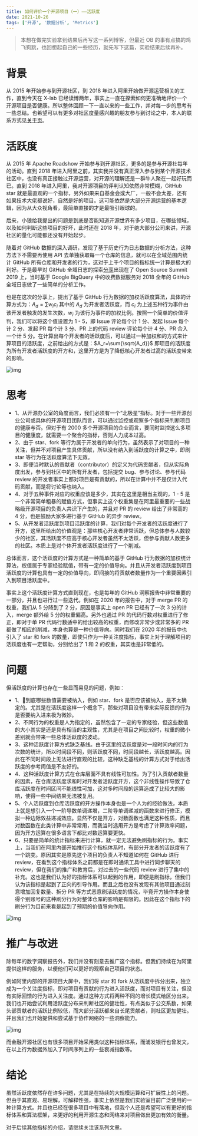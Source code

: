 ```yaml
---
title: 如何评价一个开源项目（一）——活跃度
date: 2021-10-26
tags: ['开源', '数据分析', 'Metrics']
---
```


> 本想在做完实验拿到结果后再写这一系列博客，但最近 OB 的事有点搞的鸡飞狗跳，也回想起自己的一些经历，就先写下这篇，实验结果后续再补。

# 背景

从 2015 年开始参与到开源社区，到 2018 年进入阿里开始做开源运营相关的工作，直到今天在 X-lab 已经读博两年，事实上一直在探索如何更准确地评价一个开源项目是否健康。所以整体回顾一下一直以来的一些工作，并对每一步的思考有一些总结。也希望可以有更多对社区度量感兴趣的朋友参与到讨论之中，本人的联系方式见[关于页](/about)。

# 活跃度

从 2015 年 Apache Roadshow 开始参与到开源社区，更多的是参与开源社每年的活动。直到 2018 年进入阿里之前，其实我并没有真正深入参与到某个开源技术社区中，也没有真正接触过开源运营，对开源的理解还是一群牛人聚在一起好玩而已。直到 2018 年进入阿里，我对开源项目的评判认知依然非常模糊，GitHub star 就是最直观的一个指标，另外如果来自基金会或大厂，一般不会太差，还有如果技术大佬都说好，自然是好的项目。这可能依然是大部分开源运营的基本逻辑，因为从大众视角看，最简单直接的才是最吸引眼球的。

后来，小狼给我提出的问题是到底是否能知道开源世界有多少项目，在哪些领域，以及如何判断这些项目的好坏，此时还在 2018 年，对于绝大部分公司来讲，开源社区的量化可能都还没有开始起步。

随着对 GitHub 数据的深入调研，发现了基于历史行为日志数据的分析方法，这种方法下不需要再使用 API 去单独获取每一个仓库的信息，就可以在全域范围内统计 GitHub 所有仓库和开发者的行为，这对于上千个项目的指标统一计算是极大的利好。于是最早对 GitHub 全域日志的探索[分享](https://www.youtube.com/watch?v=64RiOyQf_kU)出现在了 Open Source Summit 2019 上，当时基于 Google BigQuery 中的收费数据服务对 2018 全年的 GitHub 全域日志做了一些简单的分析工作。

也是在这次的分享上，提出了基于 GitHub 行为数据的加权活跃度算法，具体的计算方式为：$A_d=\sum{w_i c_i}$ 其中的 $A_d$ 为开发者活跃度，而 $c_i$ 为上述五种行为事件由该开发者触发的发生次数，$w_i$ 为该行为事件的加权比例。按照一个简单的价值评判，我们可以将这个值设置为 1 - 5，即 Issue 评论每个计 1 分、发起 Issue 每个计 2 分、发起 PR 每个计 3 分、PR 上的代码 review 评论每个计 4 分、PR 合入一个计 5 分。在计算出每个开发者的活跃度后，可以通过一种加权和的方式来计算项目的活跃度，之前给出的方式是：$A_r=\sum{\sqrt{A_d}}$ 即项目的活跃度为所有开发者活跃度的开方和，这里开方是为了降低核心开发者过高的活跃度带来的影响。

![img](/images/how_to_measure_open_source/ossummit_formula.png)
# 思考

- 1、从开源办公室的角度而言，我们必须有一个“北极星”指标。对于一些开源创业公司或具体的开源项目团队而言，可以通过监控或观察多个指标来判断项目的健康与否。但对于有 2000 多个开源项目的企业而言，要同时监控这么多项目的健康度，就需要一个聚合的指标，否则人力成本过高。
- 2、由于 star、fork 等行为属于开发者的单向行为，虽然表示了对项目的一种关注，但并不对项目产生具体贡献，所以没有纳入到活跃度的计算之中，即刷 star 等行为在活跃度算法下无效。
- 3、即便当时默认的贡献者（contributor）的定义为代码贡献者，但从实际角度出发，参与到社区中的所有开发者，包括提交 bug、参与讨论、参与代码 review 的开发者事实上都对项目是有贡献的，所以在计算中并不是仅计入代码贡献，而是将讨论等也纳入。
- 4、对于五种事件对应的权重应该是多少，其实在这里是相当主观的，1 - 5 是一个非常简单粗暴的赋值方式，但事实上这个权重集是在阿里最重要的一些战略级开源项目的负责人共识下产生的，并且对 PR 的 review 给出了非常高的 4 分，也是鼓励大家多进行基于 GitHub 的异步 review。
- 5、从开发者活跃度到项目活跃度的计算，我们对每个开发者的活跃度进行了开方，这里所给出的价值观是：那些核心开发者非常活跃，但总体参与人数较少的社区，其活跃度不应高于核心开发者虽然不太活跃，但参与贡献人数更多的社区。本质上是对个体开发者活跃度进行了一个削减。

总体而言，这个活跃度的计算方式是一种简单的基于 GitHub 行为数据的加权统计算法，权值属于专家经验赋值，带有一定的价值导向。并且从开发者活跃度到项目活跃度的计算也具有一定的价值导向，即间接的将贡献者数量作为一个重要因素引入到项目活跃度中。

事实上这个活跃度计算方式直到现在，也是每年的 GitHub 洞察报告中非常重要的一部分，并且也进行过一些迭代。例如在 2020 年的报告中，对于 merge PR 的权重，我们从 5 分降到了 2 分，原因是事实上 open PR 已经有了一次 3 分的计入，merge 额外给 5 分的权重偏高。另外也通过 PR 的代码行数对权重进行了修正，即对于单 PR 代码行数适中的给出较高的权重，而修改非常少或非常多的 PR 都做了相应的削减，本身也算是一种价值导向。同时我们在 2020 年的报告中也引入了 star 和 fork 的数量，即使只作为一种关注度指标，事实上对于理解项目的活跃度也有一定帮助，分别给出了 1 和 2 的权重，其实也是非常低的。

# 问题

但活跃度的计算也存在一些显而易见的问题，例如：

- 1、到底哪些数值需要被纳入，例如 star、fork 是否应该被纳入，是不太确定的。尤其是在活跃度这样一个概念下，那些对项目没有带来实际反馈的行为是否要纳入进来极为微妙。
- 2、不同行为的权重是人为指定的，虽然包含了一定的专家经验，但这些数值的大小其实是还是具有相当的主观性，尤其是在项目之间比较时，权重的微小差别就会带来一些总体活跃度的波动。
- 3、这种活跃度计算方式缺乏基线。由于这里的活跃度是对一段时间内的行为次数的统计，所以时间段不同，则活跃度不同，时间段越长，活跃度越高。因此在不同时间段上无法进行直观的比较，这种缺乏基线的计算方式对于给出活跃度的参考阈值是不友好的。
- 4、这种活跃度计算方式在仓库层面不具有线性可加性。为了引入贡献者数量的因素，在仓库活跃度求和时对开发者活跃度开方，这个非线性操作导致了仓库活跃度在时间区间不能线性可加，这对多时间段的运算造成了比较大的影响，使得一些中间结果无法被复用。
- 5、个人活跃度到仓库活跃度的开方操作本身也是一个人为的经验做法，本质上就是想引入一个一阶导数单调递增，二阶导单调递减的函数来进行修正，模拟一种边际效益递减效应。显然不仅是开方，对数函数也满足这种性质，而且对数函数在此类计算中非常常用，而我当时选用开方是考虑了计算效率问题，因为开方运算在很多语言下都比对数运算要更快。
- 6、只要是简单的统计指标来进行计算，就一定无法避免刷指标的行为。事实上，当我们在阿里内部开始推行这个指标体系时，有部分开发者的活跃度有了一个跳变。原因其实是原先这个项目的负责人不知道如何在 GitHub 进行 review，在看到这个指标体系之前都是在即时通讯工具中进行同步聊天的 review，但在我们的推广和教育后，对过去的一些代码 review 进行了集中的补充。这也是我们认为好的指标体系可以起到的作用，即便是刷指标，但我们认为该指标是起到了正向的引导作用。而且之后也没有发现有其他项目通过刻意增加回复数量、拆分 PR 等方式恶意刷活跃度的情况，毕竟开方操作本身使得个别账号的这种刷分行为对整体仓库的影响是有限的。因此在这个指标下的刷分行为目前来看是起到了预期的价值导向作用。

![img](/images/how_to_measure_open_source/activity_example.png)

# 推广与改进

除每年的数字洞察报告外，我们并没有刻意去推广这个指标。但我们持续在为阿里提供这样的服务，以便他们可以更好的观察自己项目的状态。

例如阿里内部的开源项目大屏中，我们将 star 和 fork 从活跃度中拆分出来，独立成为一个关注度指标，即对项目有贡献的行为进入活跃度，而对项目有关注，但没有实际回馈的行为进入关注度。通过这种方式将两种不同的增长模式给区分出来。我们也开始尝试利用活跃度分布来判断社区的健壮性，有点类似于公交系数，如果头部贡献者的活跃比例较低，而大部分活跃都来自长尾贡献者，则社区更加健壮。并且我们也开始提供和尝试基于协作网络的一些洞察能力。

![img](/images/how_to_measure_open_source/nacos_datav.png)

而金融开源社区也有很多项目开始采用类似这种指标体系，而浦发银行也曾发文，在以上行为数据外加入了时间序列上的一些衰减指数等。

# 结论

虽然活跃度依然存在许多问题，尤其是在持续的大规模运算和可扩展性上的问题。但由于其直观、易理解，可解释性强，事实上依然是我们实验室目前广泛使用的一种计算方式。并且也已经在很多项目中有落地，但我个人还是希望可以有更好的指标体系和算法框架，来更好的利用开源生态和网络来对项目做出更加有效的衡量。

对于后续其他指标的介绍，请继续关注该系列文章。
